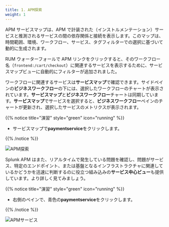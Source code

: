 ```yaml
---
title: 1. APM探索
weight: 1
---
```


APM サービスマップは、APM で計装された（インストルメンテーション）サービスと推測されるサービスの間の依存関係と接続を表示します。このマップは、時間範囲、環境、ワークフロー、サービス、タグフィルターでの選択に基づいて動的に生成されます。

RUM ウォーターフォールで APM リンクをクリックすると、そのワークフロー名（`frontend:/cart/checkout`）に関連するサービスを表示するために、サービスマップビューに自動的にフィルターが追加されました。

ワークフローに関連するサービスは**サービスマップ**で確認できます。サイドペインの**ビジネスワークフロー**の下には、選択したワークフローのチャートが表示されています。**サービスマップ**と**ビジネスワークフロー**チャートは同期しています。**サービスマップ**でサービスを選択すると、**ビジネスワークフロー**ペインのチャートが更新され、選択したサービスのメトリクスが表示されます。

{{% notice title="演習" style="green" icon="running" %}}

- サービスマップで**paymentservice**をクリックします。

{{% /notice %}}

![APM探索](../images/apm-business-workflow.png)

Splunk APM はまた、リアルタイムで発生している問題を確認し、問題がサービス、特定のエンドポイント、または基盤となるインフラストラクチャに関連しているかどうかを迅速に判断するのに役立つ組み込みの**サービス中心ビュー**も提供しています。より詳しく見てみましょう。

{{% notice title="演習" style="green" icon="running" %}}

- 右側のペインで、青色の**paymentservice**をクリックします。

{{% /notice %}}

![APMサービス](../images/apm-service.png)
